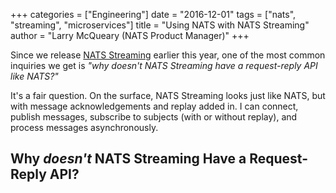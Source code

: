 +++
categories = ["Engineering"]
date = "2016-12-01"
tags = ["nats", "streaming", "microservices"]
title = "Using NATS with NATS Streaming"
author = "Larry McQueary (NATS Product Manager)"
+++

Since we release [NATS Streaming](http://nats.io/documentation/streaming/nats-streaming-intro/) earlier this year, one of the most common inquiries we get is *"why doesn't NATS Streaming have a request-reply API like NATS?"*

It's a fair question. On the surface, NATS Streaming looks just like NATS, but with message acknowledgements and replay added in. 
I can connect, publish messages, subscribe to subjects (with or without replay), and process messages asynchronously.    


## Why *doesn't* NATS Streaming Have a Request-Reply API? 
